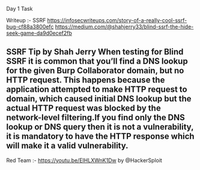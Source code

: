 Day 1 Task

Writeup :- SSRF 
https://infosecwriteups.com/story-of-a-really-cool-ssrf-bug-cf88a3800efc
https://medium.com/@shahjerry33/blind-ssrf-the-hide-seek-game-da9d0ecef2fb

SSRF Tip by Shah Jerry
When testing for Blind SSRF it is common that you’ll find a DNS lookup for the given Burp Collaborator domain, but no HTTP request. This happens because the application 
attempted to make HTTP request to domain, which caused initial DNS lookup but the actual HTTP request was blocked by the network-level filtering.If you find only 
the DNS lookup or DNS query then it is not a vulnerability, it is mandatory to have the HTTP response which will make it a valid vulnerability.
-----------------------------------------------------------------------------------------------------------------------------------------------------------------------------
Red Team :- https://youtu.be/EIHLXWnK1Dw by 
@HackerSploit
